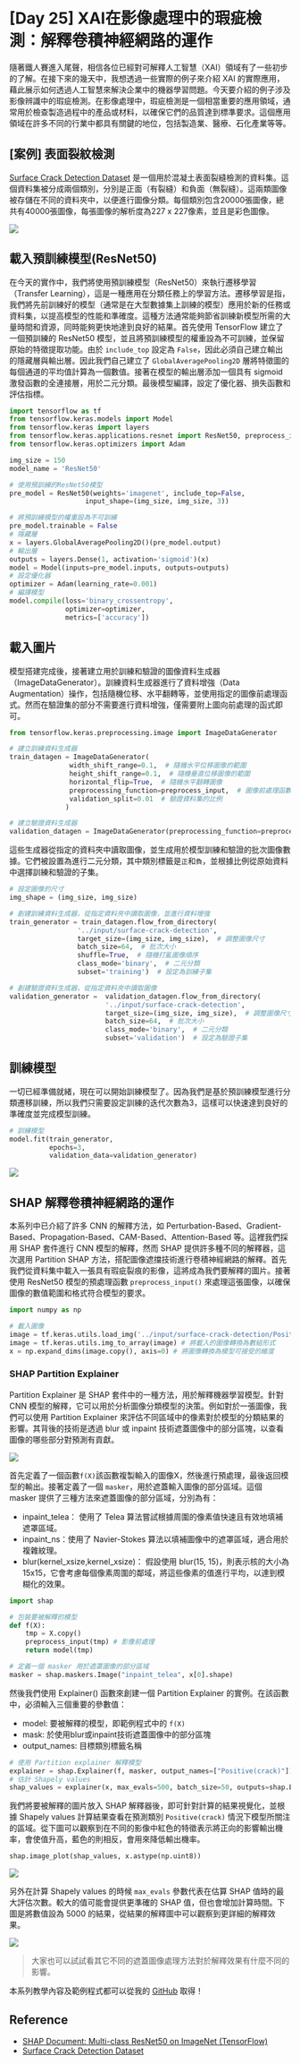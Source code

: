 # [Day 25] XAI在影像處理中的瑕疵檢測：解釋卷積神經網路的運作
隨著鐵人賽進入尾聲，相信各位已經對可解釋人工智慧（XAI）領域有了一些初步的了解。在接下來的幾天中，我想透過一些實際的例子來介紹 XAI 的實際應用，藉此展示如何透過人工智慧來解決企業中的機器學習問題。今天要介紹的例子涉及影像辨識中的瑕疵檢測。在影像處理中，瑕疵檢測是一個相當重要的應用領域，通常用於檢查製造過程中的產品或材料，以確保它們的品質達到標準要求。這個應用領域在許多不同的行業中都具有關鍵的地位，包括製造業、醫療、石化產業等等。

## [案例] 表面裂紋檢測
[Surface Crack Detection Dataset](https://www.kaggle.com/datasets/arunrk7/surface-crack-detection?select=Positive) 是一個用於混凝土表面裂縫檢測的資料集。這個資料集被分成兩個類別，分別是正面（有裂縫）和負面（無裂縫）。這兩類圖像被存儲在不同的資料夾中，以便進行圖像分類。每個類別包含20000張圖像，總共有40000張圖像，每張圖像的解析度為227 x 227像素，並且是彩色圖像。

![](./image/img25-1.png)

## 載入預訓練模型(ResNet50)
在今天的實作中，我們將使用預訓練模型（ResNet50）來執行遷移學習（Transfer Learning），這是一種應用在分類任務上的學習方法。遷移學習是指，我們將先前訓練好的模型（通常是在大型數據集上訓練的模型）應用於新的任務或資料集，以提高模型的性能和準確度。這種方法通常能夠節省訓練新模型所需的大量時間和資源，同時能夠更快地達到良好的結果。首先使用 TensorFlow 建立了一個預訓練的 ResNet50 模型，並且將預訓練模型的權重設為不可訓練，並保留原始的特徵提取功能。由於 `include_top` 設定為 `False`，因此必須自己建立輸出的隱藏層與輸出層。因此我們自己建立了 `GlobalAveragePooling2D` 層將特徵圖的每個通道的平均值計算為一個數值。接著在模型的輸出層添加一個具有 sigmoid 激發函數的全連接層，用於二元分類。最後模型編譯，設定了優化器、損失函數和評估指標。

```py
import tensorflow as tf
from tensorflow.keras.models import Model
from tensorflow.keras import layers
from tensorflow.keras.applications.resnet import ResNet50, preprocess_input
from tensorflow.keras.optimizers import Adam

img_size = 150
model_name = 'ResNet50'

# 使用預訓練的ResNet50模型
pre_model = ResNet50(weights='imagenet', include_top=False,
                   input_shape=(img_size, img_size, 3))

# 將預訓練模型的權重設為不可訓練
pre_model.trainable = False
# 隱藏層
x = layers.GlobalAveragePooling2D()(pre_model.output)
# 輸出層
outputs = layers.Dense(1, activation='sigmoid')(x)
model = Model(inputs=pre_model.inputs, outputs=outputs)
# 設定優化器
optimizer = Adam(learning_rate=0.001)
# 編譯模型
model.compile(loss='binary_crossentropy',
              optimizer=optimizer,
              metrics=['accuracy'])
```

## 載入圖片
模型搭建完成後，接著建立用於訓練和驗證的圖像資料生成器（ImageDataGenerator）。訓練資料生成器進行了資料增強（Data Augmentation）操作，包括隨機位移、水平翻轉等，並使用指定的圖像前處理函式。然而在驗證集的部分不需要進行資料增強，僅需要附上圖向前處理的函式即可。

```py
from tensorflow.keras.preprocessing.image import ImageDataGenerator

# 建立訓練資料生成器
train_datagen = ImageDataGenerator(
               width_shift_range=0.1,  # 隨機水平位移圖像的範圍
               height_shift_range=0.1,  # 隨機垂直位移圖像的範圍
               horizontal_flip=True,  # 隨機水平翻轉圖像
               preprocessing_function=preprocess_input,  # 圖像前處理函數
               validation_split=0.01  # 驗證資料集的比例
              )

# 建立驗證資料生成器
validation_datagen = ImageDataGenerator(preprocessing_function=preprocess_input, validation_split=0.01)
```

這些生成器從指定的資料夾中讀取圖像，並生成用於模型訓練和驗證的批次圖像數據。它們被設置為進行二元分類，其中類別標籤是`正`和`負`，並根據比例從原始資料中選擇訓練和驗證的子集。

```py
# 設定圖像的尺寸
img_shape = (img_size, img_size)

# 創建訓練資料生成器，從指定資料夾中讀取圖像，並進行資料增強
train_generator = train_datagen.flow_from_directory(
                 '../input/surface-crack-detection',
                 target_size=(img_size, img_size),  # 調整圖像尺寸
                 batch_size=64,  # 批次大小
                 shuffle=True,  # 隨機打亂圖像順序
                 class_mode='binary',  # 二元分類
                 subset='training')  # 設定為訓練子集

# 創建驗證資料生成器，從指定資料夾中讀取圖像
validation_generator =  validation_datagen.flow_from_directory(
                        '../input/surface-crack-detection',
                        target_size=(img_size, img_size),  # 調整圖像尺寸
                        batch_size=64,  # 批次大小
                        class_mode='binary',  # 二元分類
                        subset='validation')  # 設定為驗證子集
```

## 訓練模型
一切已經準備就緒，現在可以開始訓練模型了。因為我們是基於預訓練模型進行分類遷移訓練，所以我們只需要設定訓練的迭代次數為3，這樣可以快速達到良好的準確度並完成模型訓練。

```py
# 訓練模型
model.fit(train_generator,
          epochs=3,
          validation_data=validation_generator)
```

![](./image/img25-2.png)

## SHAP 解釋卷積神經網路的運作
本系列中已介紹了許多 CNN 的解釋方法，如 Perturbation-Based、Gradient-Based、Propagation-Based、CAM-Based、Attention-Based 等。這裡我們採用 SHAP 套件進行 CNN 模型的解釋，然而 SHAP 提供許多種不同的解釋器，這次選用 Partition SHAP 方法，搭配圖像遮擋技術進行卷積神經網路的解釋。首先我們從資料集中載入一張具有瑕疵裂痕的影像，這將成為我們要解釋的圖片。接著使用 ResNet50 模型的預處理函數 `preprocess_input()` 來處理這張圖像，以確保圖像的數值範圍和格式符合模型的要求。

```py
import numpy as np

# 載入圖像
image = tf.keras.utils.load_img('../input/surface-crack-detection/Positive/00001.jpg', target_size=(img_size, img_size))
image = tf.keras.utils.img_to_array(image) # 將載入的圖像轉換為數組形式
x = np.expand_dims(image.copy(), axis=0) # 將圖像轉換為模型可接受的維度
```

### SHAP Partition Explainer
Partition Explainer 是 SHAP 套件中的一種方法，用於解釋機器學習模型。針對 CNN 模型的解釋，它可以用於分析圖像分類模型的決策。例如對於一張圖像，我們可以使用 Partition Explainer 來評估不同區域中的像素對於模型的分類結果的影響。其背後的技術是透過 blur 或 inpaint 技術遮蓋圖像中的部分區塊，以查看圖像的哪些部分對預測有貢獻。

![](./image/img25-3.png)

首先定義了一個函數`f(X)`該函數複製輸入的圖像X，然後進行預處理，最後返回模型的輸出。接著定義了一個 `masker`，用於遮蓋輸入圖像的部分區域。這個 masker 提供了三種方法來遮蓋圖像的部分區域，分別為有：

- inpaint_telea： 使用了 Telea 算法嘗試根據周圍的像素值快速且有效地填補遮罩區域。
- inpaint_ns：使用了 Navier-Stokes 算法以填補圖像中的遮罩區域，適合用於複雜紋理。
- blur(kernel_xsize,kernel_xsize)： 假設使用 blur(15, 15)，則表示核的大小為15x15，它會考慮每個像素周圍的鄰域，將這些像素的值進行平均，以達到模糊化的效果。

```py
import shap

# 包裝要被解釋的模型
def f(X):
    tmp = X.copy()
    preprocess_input(tmp) # 影像前處理
    return model(tmp)

# 定義一個 masker 用於遮罩圖像的部分區域
masker = shap.maskers.Image("inpaint_telea", x[0].shape)
```


然後我們使用 Explainer() 函數來創建一個 Partition Explainer 的實例。在該函數中，必須輸入三個重要的參數值：

- model: 要被解釋的模型，即範例程式中的 `f(X)`
- mask: 於使用blur或inpaint技術遮蓋圖像中的部分區塊
- output_names: 目標類別標籤名稱

```py
# 使用 Partition explainer 解釋模型
explainer = shap.Explainer(f, masker, output_names=["Positive(crack)"])
# 估計 Shapely values
shap_values = explainer(x, max_evals=500, batch_size=50, outputs=shap.Explanation.argsort.flip[:1])
```

我們將要被解釋的圖片放入 SHAP 解釋器後，即可針對計算的結果視覺化，並根據 Shapely values 計算結果查看在預測類別 `Positive(crack)` 情況下模型所關注的區域。從下圖可以觀察到在不同的影像中紅色的特徵表示將正向的影響輸出機率，會使值升高，藍色的則相反，會用來降低輸出機率。

```py
shap.image_plot(shap_values, x.astype(np.uint8))
```

![](./image/img25-4.png)

另外在計算 Shapely values 的時候 `max_evals` 參數代表在估算 SHAP 值時的最大評估次數。較大的值可能會提供更準確的 SHAP 值，但也會增加計算時間。下圖是將數值設為 5000 的結果，從結果的解釋圖中可以觀察到更詳細的解釋效果。

![](./image/img25-5.png)

> 大家也可以試試看其它不同的遮蓋圖像處理方法對於解釋效果有什麼不同的影響。

本系列教學內容及範例程式都可以從我的 [GitHub](https://github.com/andy6804tw/2023-15th-ironman) 取得！

## Reference
- [SHAP Document: Multi-class ResNet50 on ImageNet (TensorFlow)](https://shap.readthedocs.io/en/latest/example_notebooks/api_examples/plots/image.html)
- [Surface Crack Detection Dataset](https://www.kaggle.com/datasets/arunrk7/surface-crack-detection?select=Positive)